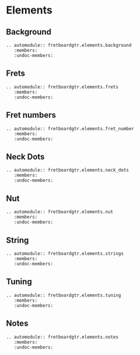 # Elements

## Background

```{eval-rst}
.. automodule:: fretboardgtr.elements.background
   :members:
   :undoc-members:
```

## Frets

```{eval-rst}
.. automodule:: fretboardgtr.elements.frets
   :members:
   :undoc-members:
```

## Fret numbers

```{eval-rst}
.. automodule:: fretboardgtr.elements.fret_number
   :members:
   :undoc-members:
```

## Neck Dots

```{eval-rst}
.. automodule:: fretboardgtr.elements.neck_dots
   :members:
   :undoc-members:
```

## Nut

```{eval-rst}
.. automodule:: fretboardgtr.elements.nut
   :members:
   :undoc-members:
```

## String

```{eval-rst}
.. automodule:: fretboardgtr.elements.strings
   :members:
   :undoc-members:
```

## Tuning

```{eval-rst}
.. automodule:: fretboardgtr.elements.tuning
   :members:
   :undoc-members:
```

## Notes

```{eval-rst}
.. automodule:: fretboardgtr.elements.notes
   :members:
   :undoc-members:
```
